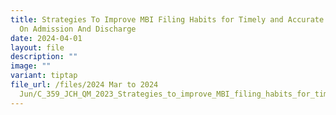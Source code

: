 ```yaml
---
title: Strategies To Improve MBI Filing Habits for Timely and Accurate MBI Score
  On Admission And Discharge
date: 2024-04-01
layout: file
description: ""
image: ""
variant: tiptap
file_url: /files/2024 Mar to 2024
  Jun/C_359_JCH_QM_2023_Strategies_to_improve_MBI_filing_habits_for_timely_and_accurate_MBI_score_on_admission_and_discharge.pdf
---
```

